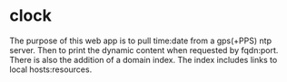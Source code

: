# clock

The purpose of this web app is to pull time:date from a gps(+PPS) ntp server. Then to print the dynamic content when requested by fqdn:port. There is also the addition of a domain index. The index includes links to local hosts:resources.
